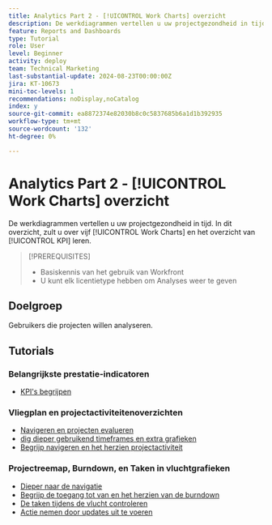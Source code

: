 ```yaml
---
title: Analytics Part 2 - [!UICONTROL Work Charts] overzicht
description: De werkdiagrammen vertellen u uw projectgezondheid in tijd. In dit overzicht, zult u over vijf [!UICONTROL Work Charts] en het overzicht van [!UICONTROL KPI] leren.
feature: Reports and Dashboards
type: Tutorial
role: User
level: Beginner
activity: deploy
team: Technical Marketing
last-substantial-update: 2024-08-23T00:00:00Z
jira: KT-10673
mini-toc-levels: 1
recommendations: noDisplay,noCatalog
index: y
source-git-commit: ea8872374e82030b8c0c5837685b6a1d1b392935
workflow-type: tm+mt
source-wordcount: '132'
ht-degree: 0%

---
```



# Analytics Part 2 - [!UICONTROL Work Charts] overzicht

De werkdiagrammen vertellen u uw projectgezondheid in tijd. In dit overzicht, zult u over vijf [!UICONTROL Work Charts] en het overzicht van [!UICONTROL KPI] leren.

>[!PREREQUISITES]
>
>* Basiskennis van het gebruik van Workfront
>* U kunt elk licentietype hebben om Analyses weer te geven


## Doelgroep

Gebruikers die projecten willen analyseren.


## Tutorials

### Belangrijkste prestatie-indicatoren

* [KPI&#39;s begrijpen](/help/reporting/enhanced-analytics/10-kpis-overview.md)


### Vliegplan en projectactiviteitenoverzichten

* [Navigeren en projecten evalueren](/help/reporting/enhanced-analytics/11-navigating-and-reviewing-projects.md)
* [ dig dieper gebruikend timeframes en extra grafieken ](/help/reporting/enhanced-analytics/12-digging-deeper-using-timeframes-and-additional-charts.md)
* [Begrijp navigeren en het herzien projectactiviteit](/help/reporting/enhanced-analytics/13-navigating-and-reviewing-project-activity.md)


### Projectreemap, Burndown, en Taken in vluchtgrafieken

* [Dieper naar de navigatie](/help/reporting/enhanced-analytics/14-navigation-and-digging-deeper.md)
* [Begrijp de toegang tot van en het herzien van de burndown](/help/reporting/enhanced-analytics/15-accessing-and-reviewing-the-burndown.md)
* [De taken tijdens de vlucht controleren](/help/reporting/enhanced-analytics/16-navigating-to-and-reviewing-the-tasks-in-flight.md)
* [Actie nemen door updates uit te voeren](/help/reporting/enhanced-analytics/17-taking-action-by-making-updates.md)
